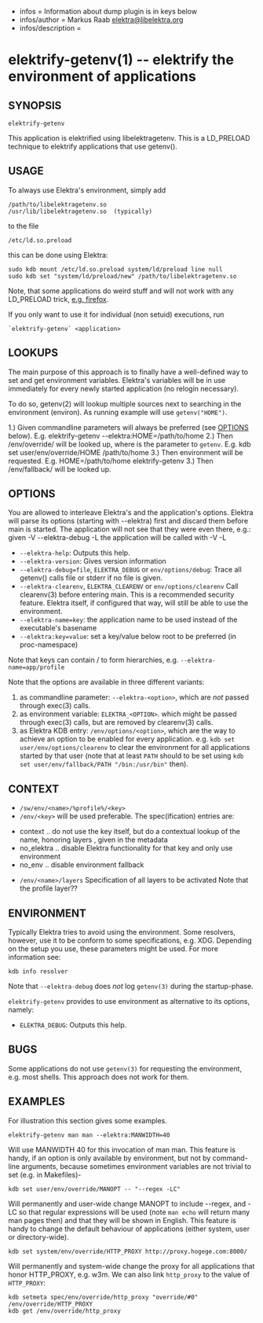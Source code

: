 - infos = Information about dump plugin is in keys below
- infos/author = Markus Raab <elektra@libelektra.org>
- infos/description =

elektrify-getenv(1) -- elektrify the environment of applications
================================================================

## SYNOPSIS

`elektrify-getenv` <application> <options>

This application is elektrified using libelektragetenv.
This is a LD_PRELOAD technique to elektrify applications
that use getenv().

## USAGE

To always use Elektra's environment, simply add

    /path/to/libelektragetenv.so
    /usr/lib/libelektragetenv.so  (typically)

to the file

    /etc/ld.so.preload

this can be done using Elektra:

    sudo kdb mount /etc/ld.so.preload system/ld/preload line null
    sudo kdb set "system/ld/preload/new" /path/to/libelektragetenv.so

Note, that some applications do weird stuff and will not work with any LD_PRELOAD trick,
[e.g. firefox](https://bugzilla.mozilla.org/show_bug.cgi?id=435683).

If you only want to use it for individual (non setuid) executions, run

    `elektrify-getenv` <application>

## LOOKUPS

The main purpose of this approach is to finally have a well-defined
way to set and get environment variables.
Elektra's variables will be in use immediately for every newly
started application (no relogin necessary).

To do so, getenv(2) will lookup multiple sources next to searching in the environment
(environ). As running example will use `getenv("HOME")`.

1.) Given commandline parameters will always be preferred (see [OPTIONS](OPTIONS) below).
    E.g. elektrify-getenv <application> --elektra:HOME=/path/to/home
2.) Then /env/override/<key> will be looked up, where <key> is the parameter to `getenv`.
    E.g. kdb set user/env/override/HOME /path/to/home
3.) Then environment will be requested.
    E.g. HOME=/path/to/home elektrify-getenv <application>
3.) Then /env/fallback/<key> will be looked up.


## OPTIONS

You are allowed to interleave Elektra's and the application's options.
Elektra will parse its options (starting with --elektra) first and
discard them before main is started. The application will not see that they were even
there, e.g.: given <application> -V --elektra-debug -L
the application will be called with <application> -V -L

 * `--elektra-help`:
   Outputs this help.
 * `--elektra-version`:
   Gives version information
 * `--elektra-debug=file`, `ELEKTRA_DEBUG` or `env/options/debug`:
   Trace all getenv() calls file or stderr if no file is given.
 * `--elektra-clearenv`, `ELEKTRA_CLEARENV` or `env/options/clearenv`
   Call clearenv(3) before entering main.
   This is a recommended security feature.
   Elektra itself, if configured that way, will still be able to use the environment.
 * `--elektra-name=key`:
   the application name to be used instead of the executable's basename
 * `--elektra:key=value`:
   set a key/value below root to be preferred (in proc-namespace)

Note that keys can contain / to form hierarchies, e.g. `--elektra-name=app/profile`

Note that the options are available in three different variants:

1. as commandline parameter: `--elektra-<option>`,
   which are *not* passed through exec(3) calls.
1. as environment variable: `ELEKTRA_<OPTION>`.
   which might be passed through exec(3) calls, but are removed by clearenv(3) calls.
1. as Elektra KDB entry: `/env/options/<option>`,
   which are the way to achieve an option to be enabled for every application.
   e.g. `kdb set user/env/options/clearenv` to clear the environment for all
   applications started by that user (note that at least `PATH` should to be set
   using `kdb set user/env/fallback/PATH "/bin:/usr/bin"` then).



## CONTEXT

 * `/sw/env/<name>/%profile%/<key>`
 * `/env/<key>`
  will be used preferable. The spec(ification) entries are:
  - context .. do not use the key itself, but do a contextual lookup of the name, honoring layers , given in the metadata
  - no_elektra .. disable Elektra functionality for that key and only use environment
  - no_env .. disable environment fallback

 * `/env/<name>/layers`
  Specification of all layers to be activated
  Note that the profile layer??


## ENVIRONMENT

Typically Elektra tries to avoid using the environment.
Some resolvers, however, use it to be conform to some specifications, e.g. XDG.
Depending on the setup you use, these parameters might be used.
For more information see:

    kdb info resolver


Note that `--elektra-debug` does *not* log `getenv(3)` during the startup-phase.

`elektrify-getenv` provides to use environment as alternative to its options, namely:


 * `ELEKTRA_DEBUG`:
   Outputs this help.


## BUGS

Some applications do not use `getenv(3)` for requesting the environment,
e.g. most shells.
This approach does not work for them.


## EXAMPLES

For illustration this section gives some examples.

    elektrify-getenv man man --elektra:MANWIDTH=40

Will use MANWIDTH 40 for this invocation of man man.
This feature is handy, if an option is only available
by environment, but not by command-line arguments,
because sometimes environment variables are not trivial
to set (e.g. in Makefiles)-


    kdb set user/env/override/MANOPT -- "--regex -LC"

Will permanently and user-wide change MANOPT to include --regex, and -LC so
that regular expressions will be used (note `man echo` will return many man
pages then) and that they will be shown in English.
This feature is handy to change the default behaviour of
applications (either system, user or directory-wide).


    kdb set system/env/override/HTTP_PROXY http://proxy.hogege.com:8000/

Will permanently and system-wide change the proxy for all applications
that honor HTTP_PROXY, e.g. w3m.
We can also link `http_proxy` to the value of `HTTP_PROXY`:

    kdb setmeta spec/env/override/http_proxy "override/#0" /env/override/HTTP_PROXY
    kdb get /env/override/http_proxy
